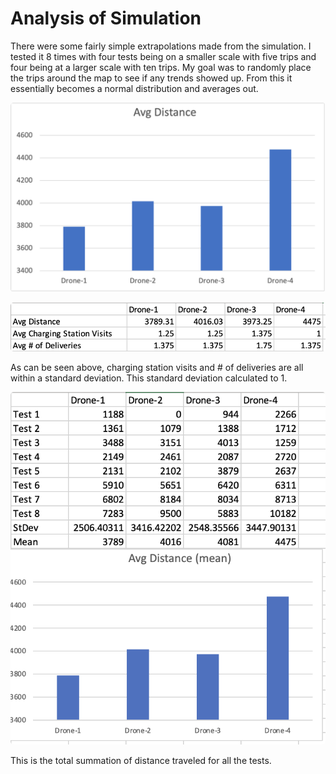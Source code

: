 # Analysis of Simulation

There were some fairly simple extrapolations made from the simulation. I tested it 8 times with four tests being on a smaller scale with five trips and four being at a larger scale with ten trips. My goal was to randomly place the trips around the map to see if any trends showed up. From this it essentially becomes a normal distribution and averages out.

<p align="center"> <img src="pics/SimpleDistanceDataSim.png" alt="simple system graph" class="shadow" style="height:auto;width:auto;border-radius:5px;1"></p>

<p align="center"> <img src="pics/DroneStatsTable.png" alt="simple system graph" class="shadow" style="height:auto;width:auto;border-radius:5px;1"></p>

As can be seen above, charging station visits and # of deliveries are all within a standard deviation. This standard deviation calculated to 1.

<p align="center"> <img src="pics/TotalUsefulInfo.png" alt="simple system graph" class="shadow" style="height:auto;width:auto;border-radius:5px;1"></p>

This is the total summation of distance traveled for all the tests. 
